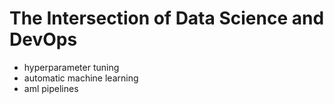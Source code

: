 # The Intersection of Data Science and DevOps

- hyperparameter tuning
- automatic machine learning
- aml pipelines